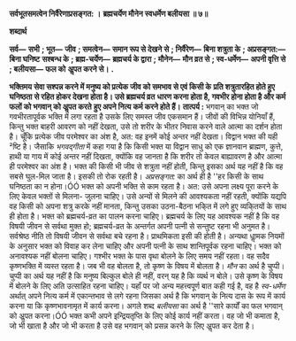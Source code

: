 **सर्वभूतसमत्वेन निर्वैरेणाप्रसङ्गत: ।** **ब्रह्मचर्येण मौनेन स्वधर्मेण बलीयसा ॥ ७॥** 

**शब्दार्थ** 

**सर्व—** **सभी** **; भूत—** **जीव** **; समत्वेन—** **समान रूप से देखने से** **; निर्वैरेण—** **बिना शत्रुता के** **; अप्रसङ्गत:—** **बिना घनिष्ट** **सश्बन्ध के** **; ब्रह्म-चर्येण—** **ब्रह्मचर्य के द्वारा** **; मौनेन—** **मौन व्रत से** **; स्व-धर्मेण—** **अपनी वृत्ति से** **; बलीयसा—** **फल को** **अॢपत करने से।** **.** 

**भक्तिमय सेवा सश्पन्न करने में मनुष्य को प्रत्येक जीव को समभाव से एवं किसी के** **प्रति शत्रुतारहित होते हुए घनिष्ठता से रहित होकर देखना होता है। उसे ब्रह्मचर्य व्रत** **धारण करना होता है, गवभीर होना होता है और कर्म फलों को भगवान् को अॢपत करते** **हुए अपने नित्य कर्म करने होते हैं।** **तात्पर्य :** भगवान् का भक्त जो गवभीरतापूर्वक भक्ति में लगा रहता है उसके लिए समस्त जीव एकसमान हैं। जीवों की विभिन्न योनियाँ हैं, किन्तु भक्त बाहरी आवरण को नहीं देखता, उसे तो शरीर के भीतर निवास करने वाले आत्मा का दर्शन होता है। चूँकि प्रत्येक जीव परमेश्वर का अंश है, अत: वह इनमें कोई अन्तर नहीं देखता। विद्वान भक्त की यही ²ष्टि है। जैसाकि *भगवद्गीता* में कहा गया है कि किसी भक्त या विद्वान साधु को एक ज्ञानवान ब्राह्मण, कुत्ते, हाथी या गाय में कोई अन्तर नहीं दिखता, क्योंकि वह जानता है कि शरीर तो केवल बाह्यावरण है और आत्मा ही परमेश्वर का अंश है। भक्त की किसी भी जीव से शत्रुता नहीं होती, किन्तु इसका अर्थ यह नहीं है कि वह सबसे घुल-मिल जाता है। इसकी तो रोक रहती है। *अप्रसङ्गत:* का अर्थ ही है ''हर किसी के साथ घनिष्ठता का न होना।ÓÓ भक्त को अपनी भक्ति से काम रहता है। अत: उसे अपना लक्ष्य पूरा करने के लिए केवल भक्तों से मिलना- जुलना चाहिए। उसे अन्यों से मिलने की आवश्यकता नहीं रहती, क्योंकि यद्यपि वह किसी को अपना शत्रु करके नहीं मानता, किन्तु उसका उठना-बैठना भकि्त में लगे हुए व्यकि्तयों के साथ ही होता है। भक्त को ब्रह्मचर्य-व्रत का पालन करना चाहिए। ब्रह्मचर्य के लिए यह आवश्यक नहीं है कि वह विषयी जीवन से सर्वथा मुक्त हो; ब्रह्मचर्य-व्रत के अन्तर्गत अपनी पत्नी से सन्तुष्ट रहना भी अनुमत है। सर्वश्रेष्ठ नीति तो विषयी जीवन से सर्वथा बचे रहना है। प्राथमिकता इसी की होती है। अन्यथा धाॢमक नियमों के अनुसार भक्त को विवाह कर लेना चाहिए और अपनी पत्नी के साथ शान्तिपूर्वक रहना चाहिए। भक्त को अनावश्यक नहीं बोलना चाहिए। गश्भीर भक्त के पास वृथा बोलने के लिए समय नहीं रहता। वह सदैव कृष्णभक्ति में व्यस्त रहता है। जब भी वह बोलता है, तो कृष्ण के विषय में बोलता है। *मौन* का अर्थ है चुप्पी। चुप्पी का अर्थ यह नहीं है कि मनुष्य बिल्कुल बोले ही नहीं, वरन् यह है कि व्यर्थ न बोले। उसे कृष्ण के विषय में बोलने के लिए अति उत्साहित रहना चाहिए। यहाँ पर जो अन्य महत्त्वपूर्ण बात कही गई है, वह है *स्व-धर्मेण*  अर्थात् अपने नित्य कर्म में एकान्तभाव से लगे रहना जिसका अर्थ है कि भगवान् के नित्य दास के रूप में कार्य करना या कि कृष्णभावनामृत में कार्य करना। अगले शब्द *बलीयसा* का अर्थ है ''सारे कार्यों का फल भगवान् को अॢपत करना।ÓÓ भक्त कभी अपने इन्द्रियतृप्ति के लिए कोई कार्य नहीं करता। वह जो भी कमाता है, जो भी खाता है और जो भी करता है उसे वह भगवान् को प्रसन्न करने के लिए अॢपत कर देता है।  
